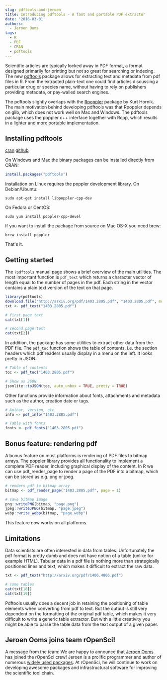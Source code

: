```yaml
---
slug: pdftools-and-jeroen
title: Introducing pdftools - A fast and portable PDF extractor
date: '2016-03-01'
authors:
  - Jeroen Ooms
tags:
  - R
  - PDF
  - CRAN
  - pdftools
---
```


Scientific articles are typically locked away in PDF format, a format designed primarily for printing but not so great for searching or indexing. The new [pdftools](https://cran.r-project.org/package=pdftools) package allows for extracting text and metadata from pdf files in R. From the extracted plain-text one could find articles discussing a particular drug or species name, without having to rely on publishers providing metadata, or pay-walled search engines.

The pdftools slightly overlaps with the [Rpoppler](https://cran.r-project.org/web/packages/Rpoppler/index.html) package by Kurt Hornik. The main motivation behind developing pdftools was that Rpoppler depends on glib, which does not work well on Mac and Windows. The pdftools package uses the poppler c++ interface together with Rcpp, which results in a lighter and more portable implementation.

## Installing pdftools

<a href="https://cran.rstudio.com/web/packages/pdftools/"><span class="label label-warning">cran</span></a> <a href="https://github.com/ropensci/pdftools"><span class="label label-info">github</span></a>

On Windows and Mac the binary packages can be installed directly from CRAN:


```r
install.packages("pdftools")
```

Installation on Linux requires the poppler development library. On Debian/Ubuntu:

```
sudo apt-get install libpoppler-cpp-dev
```

On Fedora or CentOS:

```
sudo yum install poppler-cpp-devel
```

If you want to install the package from source on Mac OS-X you need brew:

```
brew install poppler
```

That's it.


## Getting started

The `?pdftools` manual page shows a brief overview of the main utilities. The most important function is `pdf_text` which returns a character vector of length equal to the number of pages in the pdf. Each string in the vector contains a plain text version of the text on that page.

```r
library(pdftools)
download.file("http://arxiv.org/pdf/1403.2805.pdf", "1403.2805.pdf", mode = "wb")
txt <- pdf_text("1403.2805.pdf")

# first page text
cat(txt[1])

# second page text
cat(txt[2])
```

In addition, the package has some utilities to extract other data from the PDF file. The `pdf_toc` function shows the table of contents, i.e. the section headers which pdf readers usually display in a menu on the left. It looks pretty in JSON:

```r
# Table of contents
toc <- pdf_toc("1403.2805.pdf")

# Show as JSON
jsonlite::toJSON(toc, auto_unbox = TRUE, pretty = TRUE)
```

Other functions provide information about fonts, attachments and metadata such as the author, creation date or tags.


```r
# Author, version, etc
info <- pdf_info("1403.2805.pdf")

# Table with fonts
fonts <- pdf_fonts("1403.2805.pdf")
```

## Bonus feature: rendering pdf

A bonus feature on most platforms is rendering of PDF files to bitmap arrays. The poppler library provides all functionality to implement a complete PDF reader, including graphical display of the content. In R we can use pdf_render_page to render a page of the PDF into a bitmap, which can be stored as e.g. png or jpeg.

```r
# renders pdf to bitmap array
bitmap <- pdf_render_page("1403.2805.pdf", page = 1)

# save bitmap image
png::writePNG(bitmap, "page.png")
jpeg::writeJPEG(bitmap, "page.jpeg")
webp::write_webp(bitmap, "page.webp")
```

This feature now works on all platforms.

## Limitations

Data scientists are often interested in data from tables. Unfortunately the pdf format is pretty dumb and does not have notion of a table (unlike for example HTML). Tabular data in a pdf file is nothing more than strategically positioned lines and text, which makes it difficult to extract the raw data.

```r
txt <- pdf_text("http://arxiv.org/pdf/1406.4806.pdf")

# some tables
cat(txt[18])
cat(txt[19])
```

Pdftools usually does a decent job in retaining the positioning of table elements when converting from pdf to text. But the output is still very dependent on the formatting of the original pdf table, which makes it very difficult to write a generic table extractor. But with a little creativity you might be able to parse the table data from the text output of a given paper.

## Jeroen Ooms joins team rOpenSci!

A message from the team: We are happy to announce that [Jeroen Ooms](https://jeroen.github.io/) has joined the rOpenSci crew! Jeroen is a prolific programmer and author of numerous [widely used packages](https://cran.r-project.org/web/checks/check_results_jeroen.ooms_at_stat.ucla.edu.html). At rOpenSci, he will continue to work on developing awesome packages and infrastructural software for improving the scientific tool chain.


